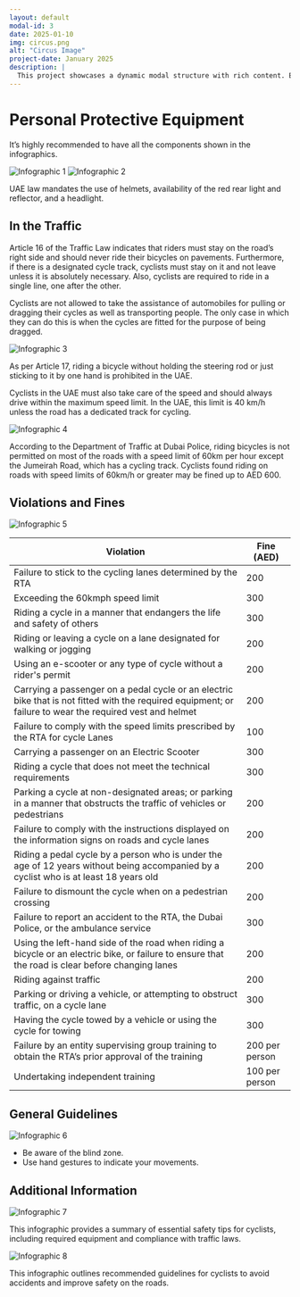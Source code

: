 ```yaml
---
layout: default
modal-id: 3
date: 2025-01-10
img: circus.png
alt: "Circus Image"
project-date: January 2025
description: |
  This project showcases a dynamic modal structure with rich content. Below is the gallery featuring a single image.
---
```


<div style="text-align: left;">

# Personal Protective Equipment

It’s highly recommended to have all the components shown in the infographics.

![Infographic 1](/img/safety/image1.png)
![Infographic 2](/img/safety/image2.png)

UAE law mandates the use of helmets, availability of the red rear light and reflector, and a headlight.

## In the Traffic

Article 16 of the Traffic Law indicates that riders must stay on the road’s right side and should never ride their bicycles on pavements. Furthermore, if there is a designated cycle track, cyclists must stay on it and not leave unless it is absolutely necessary. Also, cyclists are required to ride in a single line, one after the other.

Cyclists are not allowed to take the assistance of automobiles for pulling or dragging their cycles as well as transporting people. The only case in which they can do this is when the cycles are fitted for the purpose of being dragged.

![Infographic 3](/img/safety/image3.png)

As per Article 17, riding a bicycle without holding the steering rod or just sticking to it by one hand is prohibited in the UAE.

Cyclists in the UAE must also take care of the speed and should always drive within the maximum speed limit. In the UAE, this limit is 40 km/h unless the road has a dedicated track for cycling.

![Infographic 4](/img/safety/image4.png)

According to the Department of Traffic at Dubai Police, riding bicycles is not permitted on most of the roads with a speed limit of 60km per hour except the Jumeirah Road, which has a cycling track. Cyclists found riding on roads with speed limits of 60km/h or greater may be fined up to AED 600.

## Violations and Fines

![Infographic 5](/img/safety/image5.png)

| Violation                                                              | Fine (AED) |
|------------------------------------------------------------------------|------------|
| Failure to stick to the cycling lanes determined by the RTA            | 200        |
| Exceeding the 60kmph speed limit                                       | 300        |
| Riding a cycle in a manner that endangers the life and safety of others| 300        |
| Riding or leaving a cycle on a lane designated for walking or jogging  | 200        |
| Using an e-scooter or any type of cycle without a rider's permit       | 200        |
| Carrying a passenger on a pedal cycle or an electric bike that is not fitted with the required equipment; or failure to wear the required vest and helmet | 200 |
| Failure to comply with the speed limits prescribed by the RTA for cycle Lanes | 100 |
| Carrying a passenger on an Electric Scooter                           | 300        |
| Riding a cycle that does not meet the technical requirements           | 300        |
| Parking a cycle at non-designated areas; or parking in a manner that obstructs the traffic of vehicles or pedestrians | 200 |
| Failure to comply with the instructions displayed on the information signs on roads and cycle lanes | 200 |
| Riding a pedal cycle by a person who is under the age of 12 years without being accompanied by a cyclist who is at least 18 years old | 200 |
| Failure to dismount the cycle when on a pedestrian crossing            | 200        |
| Failure to report an accident to the RTA, the Dubai Police, or the ambulance service | 300 |
| Using the left-hand side of the road when riding a bicycle or an electric bike, or failure to ensure that the road is clear before changing lanes | 200 |
| Riding against traffic                                                 | 200        |
| Parking or driving a vehicle, or attempting to obstruct traffic, on a cycle lane | 300 |
| Having the cycle towed by a vehicle or using the cycle for towing      | 300        |
| Failure by an entity supervising group training to obtain the RTA’s prior approval of the training | 200 per person |
| Undertaking independent training                                       | 100 per person |

## General Guidelines

![Infographic 6](/img/safety/image6.png)

- Be aware of the blind zone.
- Use hand gestures to indicate your movements.

## Additional Information

![Infographic 7](/img/safety/image7.png)

This infographic provides a summary of essential safety tips for cyclists, including required equipment and compliance with traffic laws.

![Infographic 8](/img/safety/image8.png)

This infographic outlines recommended guidelines for cyclists to avoid accidents and improve safety on the roads.


